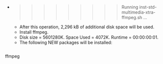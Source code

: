* >>>>>>>>> Running inst-std-multimedia-xtra-ffmpeg.sh ...
  * After this operation, 2,296 kB of additional disk space will be used.
  * Install ffmpeg.
  * Disk size = 5601280K. Space Used = 4072K. Runtime = 00:00:00:01.
  * The following NEW packages will be installed:
  ```bash
ffmpeg
  ```
